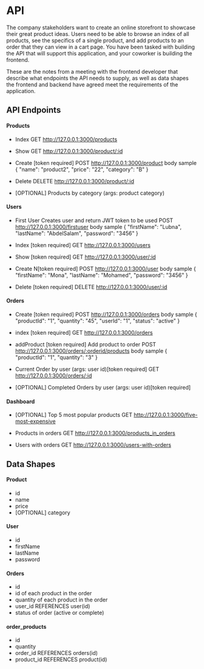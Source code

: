 # API
The company stakeholders want to create an online storefront to showcase their great product ideas. Users need to be able to browse an index of all products, see the specifics of a single product, and add products to an order that they can view in a cart page. You have been tasked with building the API that will support this application, and your coworker is building the frontend.

These are the notes from a meeting with the frontend developer that describe what endpoints the API needs to supply, as well as data shapes the frontend and backend have agreed meet the requirements of the application. 

## API Endpoints

#### Products

- Index
GET http://127.0.0.1:3000/products

- Show
GET http://127.0.0.1:3000/product/:id

- Create [token required]
POST http://127.0.0.1:3000/product
body sample
{
      "name": "product2",
      "price": "22",
      "category": "B"
}

- Delete
DELETE http://127.0.0.1:3000/product/:id

- [OPTIONAL] Products by category (args: product category)

#### Users

- First User
Creates user and return JWT token to be used
POST http://127.0.0.1:3000/firstuser
body sample
{
    "firstName": "Lubna",
    "lastName": "AbdelSalam",
    "password": "3456"
}

- Index [token required]
GET http://127.0.0.1:3000/users

- Show [token required]
GET http://127.0.0.1:3000/user/:id


- Create N[token required]
POST http://127.0.0.1:3000/user
body sample 
{
    "firstName": "Mona",
    "lastName": "Mohamed",
    "password": "3456"
}

- Delete [token required]
DELETE http://127.0.0.1:3000/user/:id


#### Orders

- Create [token required]
POST http://127.0.0.1:3000/orders
body sample 
{
    "productId": "1",
    "quantity": "45",
    "userId": "1",
    "status": "active"
}

- index [token required]
GET http://127.0.0.1:3000/orders

- addProduct [token required]
Add product to order
POST http://127.0.0.1:3000/orders/:orderid/products
body sample
{
    "productId": "1",
    "quantity": "3"
}

- Current Order by user (args: user id)[token required]
GET http://127.0.0.1:3000/orders/:id

- [OPTIONAL] Completed Orders by user (args: user id)[token required]

#### Dashboard
- [OPTIONAL] Top 5 most popular products 
GET http://127.0.0.1:3000/five-most-expensive

- Products in orders
GET http://127.0.0.1:3000/products_in_orders

- Users with orders
GET http://127.0.0.1:3000/users-with-orders

## Data Shapes
#### Product
-  id
- name
- price
- [OPTIONAL] category

#### User
- id
- firstName
- lastName
- password

#### Orders
- id
- id of each product in the order
- quantity of each product in the order
- user_id REFERENCES user(id)
- status of order (active or complete)

#### order_products
- id
- quantity 
- order_id REFERENCES orders(id)
- product_id REFERENCES product(id)

